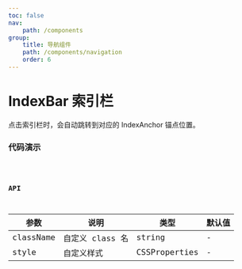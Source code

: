 ```yaml
---
toc: false
nav:
    path: /components
group:
    title: 导航组件
    path: /components/navigation
    order: 6
---
```


# IndexBar 索引栏

点击索引栏时，会自动跳转到对应的 IndexAnchor 锚点位置。

### 代码演示

<code src="./demo/index.tsx" />

### API

| 参数      | 说明            | 类型          | 默认值 |
| --------- | --------------- | ------------- | ------ |
| className | 自定义 class 名 | string        | -      |
| style     | 自定义样式      | CSSProperties | -      |
